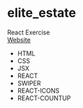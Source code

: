 # elite_estate
React Exercise <br/>
<a href="https://nicorozo.github.io/elite_estate/">Website</a> 

<ul>
  <li>HTML</li>
  <li>CSS</li>
  <li>JSX</li>
  <li>REACT</li>
  <li>SWIPER</li>
  <li>REACT-ICONS</li>
  <li>REACT-COUNTUP</li>
</ul>
